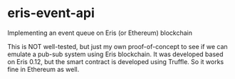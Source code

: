 # eris-event-api
Implementing an event queue on Eris (or Ethereum) blockchain

This is NOT well-tested, but just my own proof-of-concept to see if we can emulate a pub-sub system using Eris blockchain.
It was developed based on Eris 0.12, but the smart contract is developed using Truffle. So it works fine in Ethereum as well.
